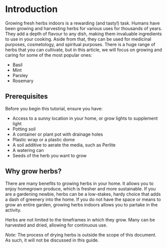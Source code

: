 # Introduction

Growing fresh herbs indoors is a rewarding (and tasty!) task. Humans have been growing and harvesting herbs for various uses for thousands of years. They add a depth of flavour to any dish, making them invaluable ingredients to use in your cooking. Aside from that, they can be used for medicinal purposes, cosmetology, and spiritual purposes. 
There is a huge range of herbs that you can cultivate, but in this article, we will focus on growing and caring for some of the most popular ones:

- Basil
- Mint
- Parsley
- Rosemary

## Prerequisites

Before you begin this tutorial, ensure you have:

- Access to a sunny location in your home, or grow lights to supplement light
- Potting soil
- A container or plant pot with drainage holes
- Plastic wrap or a plastic dome
- A soil additive to aerate the media, such as Perlite
- A watering can
- Seeds of the herb you want to grow

## Why grow herbs?

There are many benefits to growing herbs in your home. It allows you to enjoy homegrown produce, which is fresher and more sustainable. If you are a gardening newbie, herbs can be a low-stakes, hardy choice that adds a dash of greenery into the home. If you do not have the space or means to grow an entire garden, growing herbs indoors allows you to partake in the activity. 

Herbs are not limited to the timeframes in which they grow. Many can be harvested and dried, allowing for continuous use.

_Note:_ The process of drying herbs is outside the scope of this document. As such, it will not be discussed in this guide. 